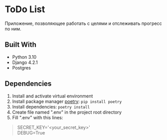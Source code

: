 # ToDo List

Приложение, позволяющее работать с целями и отслеживать прогресс по ним.

## Built With
- Python 3.10
- Django 4.2.1
- Postgres

## Dependencies

1. Install and activate virtual environment
2. Install package manager [poetry](https://python-poetry.org/): `pip install poetry`
3. Install dependencies: `poetry install`
4. Create file named ".env" in the project root directory
5. Fill ".env" with this lines:
>SECRET_KEY='<your_secret_key>'  
DEBUG=True